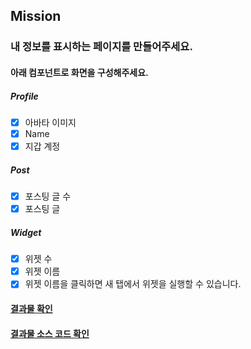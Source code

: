 ## Mission
### 내 정보를 표시하는 페이지를 만들어주세요.
#### 아래 컴포넌트로 화면을 구성해주세요.
##### Profile
- [x] 아바타 이미지
- [x] Name
- [x] 지갑 계정
##### Post
- [x] 포스팅 글 수
- [x] 포스팅 글
##### Widget
- [x] 위젯 수
- [x] 위젯 이름
- [x] 위젯 이름을 클릭하면 새 탭에서 위젯을 실행할 수 있습니다.

#### [결과물 확인](https://near.org/idknwhoru.near/widget/collegium.bos.wk3.MyProfilePage)

#### [결과물 소스 코드 확인](https://near.org/near/widget/ComponentDetailsPage?src=idknwhoru.near/widget/collegium.bos.wk3.MyProfilePage)
